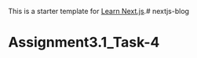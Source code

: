 This is a starter template for [Learn Next.js](https://nextjs.org/learn).# nextjs-blog
# Assignment3.1_Task-4

